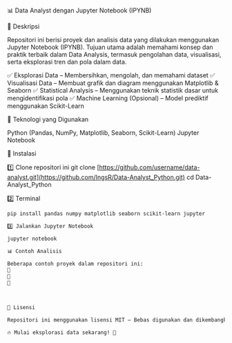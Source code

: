 📊 Data Analyst dengan Jupyter Notebook (IPYNB)

📌 Deskripsi

Repositori ini berisi proyek dan analisis data yang dilakukan menggunakan Jupyter Notebook (IPYNB). Tujuan utama adalah memahami konsep dan praktik terbaik dalam Data Analysis, termasuk pengolahan data, visualisasi, serta eksplorasi tren dan pola dalam data.




✅ Eksplorasi Data – Membersihkan, mengolah, dan memahami dataset
✅ Visualisasi Data – Membuat grafik dan diagram menggunakan Matplotlib & Seaborn
✅ Statistical Analysis – Menggunakan teknik statistik dasar untuk mengidentifikasi pola
✅ Machine Learning (Opsional) – Model prediktif menggunakan Scikit-Learn

🔧 Teknologi yang Digunakan

Python (Pandas, NumPy, Matplotlib, Seaborn, Scikit-Learn)
Jupyter Notebook


📌 Instalasi

1️⃣ Clone repositori ini
git clone [https://github.com/username/data-analyst.git](https://github.com/IngsR/Data-Analyst_Python.git)
cd Data-Analyst_Python

2️⃣ Terminal
```bash
pip install pandas numpy matplotlib seaborn scikit-learn jupyter

3️⃣ Jalankan Jupyter Notebook

jupyter notebook

📊 Contoh Analisis

Beberapa contoh proyek dalam repositori ini:
🔹 
🔹
🔹



📜 Lisensi

Repositori ini menggunakan lisensi MIT – Bebas digunakan dan dikembangkan lebih lanjut.

🔥 Mulai eksplorasi data sekarang! 🚀
